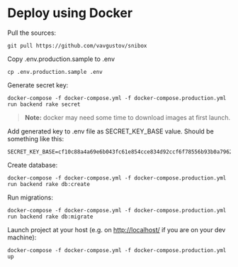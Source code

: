 # Deploy using Docker

Pull the sources:
```
git pull https://github.com/vavgustov/snibox
```

Copy .env.production.sample to .env
```
cp .env.production.sample .env
```

Generate secret key:
``` 
docker-compose -f docker-compose.yml -f docker-compose.production.yml run backend rake secret
```
> **Note:** docker may need some time to download images at first launch. 

Add generated key to .env file as SECRET_KEY_BASE value. Should be something like this:
```
SECRET_KEY_BASE=cf10c88a4a69e6b043fc61e854cce834d92ccf6f78556b93b0a7962db6ab36dc9d13dc46fc741a3449c5ea28e0884d3b29b7b21fddca51dd6999e33846c44243
```

Create database:
``` 
docker-compose -f docker-compose.yml -f docker-compose.production.yml run backend rake db:create
```

Run migrations:
``` 
docker-compose -f docker-compose.yml -f docker-compose.production.yml run backend rake db:migrate
```

Launch project at your host (e.g. on [http://localhost/](http://localhost/) if you are on your dev machine):
```
docker-compose -f docker-compose.yml -f docker-compose.production.yml up
```

 
